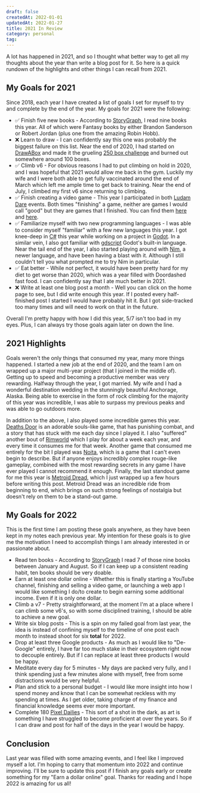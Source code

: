 ```yaml
---
draft: false
createdAt: 2022-01-01
updatedAt: 2022-01-27
title: 2021 In Review
category: personal
tag:
---
```


A lot has happened in 2021, and so I thought what better way to get all my thoughts about the year than write a blog post for it. So here is a quick rundown of the highlights and other things I can recall from 2021.

## My Goals for 2021

Since 2018, each year I have created a list of goals I set for myself to try and complete by the end of the year. My goals for 2021 were the following:

- ✅ Finish five new books - According to [StoryGraph](https://www.thestorygraph.com/), I read nine books this year. All of which were Fantasy books by either Brandon Sanderson or Robert Jordan (plus one from the amazing Robin Hobb).
- ❌ Learn to draw - I can confidently say this one was probably the biggest failure on this list. Near the end of 2020, I had started on [DrawABox](https://drawabox.com/) and made it the grueling [250 box challenge](https://drawabox.com/lesson/250boxes) and burned out somewhere around 100 boxes.
- ✅ Climb v6 - For obvious reasons I had to put climbing on hold in 2020, and I was hopeful that 2021 would allow me back in the gym. Luckily my wife and I were both able to get fully vaccinated around the end of March which left me ample time to get back to training. Near the end of July, I climbed my first v6 since returning to climbing.
- ✅ Finish creating a video game - This year I participated in both [Ludam Dare](https://ldjam.com/) events. Both times "finishing" a game, neither are games I would call "good" but they are games that I finished. You can find them [here](https://poetril.itch.io/eat-fishies) and [here](https://poetril.itch.io/slimey-towers).
- ✅ Familiarize myself with two new programming languages - I was able to consider myself "familiar" with a few new languages this year. I got knee-deep in [C#](https://docs.microsoft.com/en-us/dotnet/csharp/) this year while working on a project in [Godot](https://godotengine.org/). In a similar vein, I also got familiar with [gdscript](https://docs.godotengine.org/en/stable/index.html) Godot's built-in language. Near the tail end of the year, I also started playing around with [Nim](https://nim-lang.org/), a newer language, and have been having a blast with it. Although I still couldn't tell you what prompted me to try Nim in particular.
- ✅ Eat better - While not perfect, it would have been pretty hard for my diet to get worse than 2020, which was a year filled with Doordashed fast food. I can confidently say that I ate much better in 2021.
- ❌ Write at least one blog post a month - Well you can click on the home page to see, but I did write enough this year. If I posted every half-finished post I started I would have probably hit it. But I got side-tracked too many times and will need to work on that in the future.

Overall I'm pretty happy with how I did this year, 5/7 isn't too bad in my eyes. Plus, I can always try those goals again later on down the line.

## 2021 Highlights

Goals weren't the only things that consumed my year, many more things happened. I started a new job at the end of 2020, and the team I am on wrapped up a major multi-year project (that I joined in the middle of). Getting up to speed and becoming a productive member was very rewarding. Halfway through the year, I got married. My wife and I had a wonderful destination wedding in the stunningly beautiful Anchorage, Alaska. Being able to exercise in the form of rock climbing for the majority of this year was incredible, I was able to surpass my previous peaks and was able to go outdoors more.

In addition to the above, I also played some incredible games this year. [Deaths Door](https://store.steampowered.com/app/894020/Deaths_Door/) is an adorable souls-like game, that has punishing combat, and a story that has stuck with me each day since I played it. I also "suffered" another bout of [Rimworld](https://store.steampowered.com/app/294100/RimWorld/) which I play for about a week each year, and every time it consumes me for that week. Another game that consumed me entirely for the bit I played was [Noita](https://cdn.cloudflare.steamstatic.com/steam/apps/256804553/movie.184x123.jpg?t=1602783173), which is a game that I can't even begin to describe. But if anyone enjoys incredibly complex rouge-like gameplay, combined with the most rewarding secrets in any game I have ever played I cannot recommend it enough. Finally, the last standout game for me this year is [Metroid Dread](https://www.nintendo.com/games/detail/metroid-dread-switch/), which I just wrapped up a few hours before writing this post. Metroid Dread was an incredible ride from beginning to end, which brings on such strong feelings of nostalgia but doesn't rely on them to be a stand-out game.

## My Goals for 2022

This is the first time I am posting these goals anywhere, as they have been kept in my notes each previous year. My intention for these goals is to give me the motivation I need to accomplish things I am already interested in or passionate about.

- Read ten books - According to [StoryGraph](https://www.thestorygraph.com/) I read 7 of those nine books between January and August. So if I can keep up a consistent reading habit, ten books should be very doable.
- Earn at least one dollar online - Whether this is finally starting a YouTube channel, finishing and selling a video game, or launching a web app I would like something I do/to create to begin earning some additional income. Even if it is only one dollar.
- Climb a v7 - Pretty straightforward, at the moment I'm at a place where I can climb some v6's, so with some disciplined training, I should be able to achieve a new goal.
- Write six blog posts - This is a spin on my failed goal from last year, the idea is instead of confining myself to the timeline of one post each month to instead shoot for six **total** for 2022.
- Drop at least three Google products - As much as I would like to "De-Google" entirely, I have far too much stake in their ecosystem right now to decouple entirely. But if I can replace at least three products I would be happy.
- Meditate every day for 5 minutes - My days are packed very fully, and I think spending just a few minutes alone with myself, free from some distractions would be very helpful.
- Plan and stick to a personal budget - I would like more insight into how I spend money and know that I can be somewhat reckless with my spending at times. As I get older, taking charge of my finance and financial knowledge seems ever more important.
- Complete 180 [Pixel Dailies](https://twitter.com/Pixel_Dailies) - This sort of a shot in the dark, as art is something I have struggled to become proficient at over the years. So if I can draw and post for half of the days in the year I would be happy.

## Conclusion

Last year was filled with some amazing events, and I feel like I improved myself a lot. I'm hoping to carry that momentum into 2022 and continue improving. I'll be sure to update this post if I finish any goals early or create something for my "Earn a dollar online" goal. Thanks for reading and I hope 2022 is amazing for us all!
